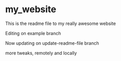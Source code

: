 # my_website

This is the readme file to my really awesome website

Editing on example branch

Now updating on update-readme-file branch

more tweaks, remotely and locally
